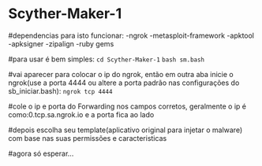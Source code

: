 # Scyther-Maker-1
#dependencias para isto funcionar:  -ngrok -metasploit-framework -apktool -apksigner -zipalign -ruby gems


#para usar é bem simples:
`cd Scyther-Maker-1`
`bash sm.bash`


#vai aparecer para colocar o ip do ngrok, então em outra aba inicie o ngrok(use a porta 4444 ou altere a porta padrão nas configurações do sb_iniciar.bash):
`ngrok tcp 4444`

#cole o ip e porta do Forwarding nos campos corretos, geralmente o ip é como:0.tcp.sa.ngrok.io e a porta fica ao lado


#depois escolha seu template(aplicativo original para injetar o malware) com base nas suas permissões e caracteristicas


#agora só esperar...

